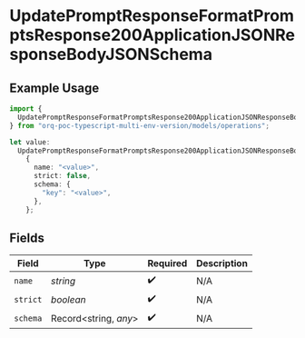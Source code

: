 # UpdatePromptResponseFormatPromptsResponse200ApplicationJSONResponseBodyJSONSchema

## Example Usage

```typescript
import {
  UpdatePromptResponseFormatPromptsResponse200ApplicationJSONResponseBodyJSONSchema,
} from "orq-poc-typescript-multi-env-version/models/operations";

let value:
  UpdatePromptResponseFormatPromptsResponse200ApplicationJSONResponseBodyJSONSchema =
    {
      name: "<value>",
      strict: false,
      schema: {
        "key": "<value>",
      },
    };
```

## Fields

| Field                 | Type                  | Required              | Description           |
| --------------------- | --------------------- | --------------------- | --------------------- |
| `name`                | *string*              | :heavy_check_mark:    | N/A                   |
| `strict`              | *boolean*             | :heavy_check_mark:    | N/A                   |
| `schema`              | Record<string, *any*> | :heavy_check_mark:    | N/A                   |